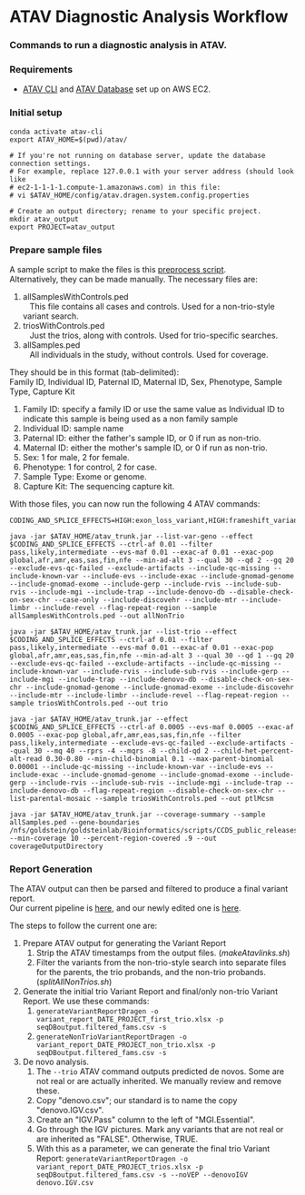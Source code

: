 # ATAV Diagnostic Analysis Workflow
### Commands to run a diagnostic analysis in ATAV.

### Requirements
* [ATAV CLI](https://github.com/nickzren/atav/blob/master/doc/AWS_EC2_SETUP.md) and [ATAV Database](https://github.com/nickzren/atav-database/tree/main/ec2) set up on AWS EC2.

### Initial setup
```
conda activate atav-cli
export ATAV_HOME=$(pwd)/atav/

# If you're not running on database server, update the database connection settings.
# For example, replace 127.0.0.1 with your server address (should look like
# ec2-1-1-1-1.compute-1.amazonaws.com) in this file:
# vi $ATAV_HOME/config/atav.dragen.system.config.properties

# Create an output directory; rename to your specific project.
mkdir atav_output
export PROJECT=atav_output
```

### Prepare sample files
A sample script to make the files is this [preprocess script](https://github.com/igm-team/Diagnostic/blob/master/diagnostic_analysis_pipeline/preprocess.py).<br>
Alternatively, they can be made manually. The necessary files are:
1. allSamplesWithControls.ped<br>
&nbsp;&nbsp;&nbsp;This file contains all cases and controls. Used for a non-trio-style variant search.
2. triosWithControls.ped<br>
&nbsp;&nbsp;&nbsp;Just the trios, along with controls. Used for trio-specific searches.
3. allSamples.ped<br>
&nbsp;&nbsp;&nbsp;All individuals in the study, without controls. Used for coverage.

They should be in this format (tab-delimited):<br>
Family ID, Individual ID, Paternal ID, Maternal ID, Sex, Phenotype, Sample Type, Capture Kit
1. Family ID: specify a family ID or use the same value as Individual ID to indicate this sample
 is being used as a non family sample
2. Individual ID: sample name
3. Paternal ID: either the father's sample ID, or 0 if run as non-trio.
4. Maternal ID: either the mother's sample ID, or 0 if run as non-trio.
5. Sex: 1 for male, 2 for female.
6. Phenotype: 1 for control, 2 for case.
7. Sample Type: Exome or genome.
8. Capture Kit: The sequencing capture kit.


With those files, you can now run the following 4 ATAV commands: 
```
CODING_AND_SPLICE_EFFECTS=HIGH:exon_loss_variant,HIGH:frameshift_variant,HIGH:rare_amino_acid_variant,HIGH:stop_gained,HIGH:start_lost,HIGH:stop_lost,HIGH:splice_acceptor_variant,HIGH:splice_donor_variant,HIGH:gene_fusion,HIGH:bidirectional_gene_fusion,MODERATE:3_prime_UTR_truncation+exon_loss_variant,MODERATE:5_prime_UTR_truncation+exon_loss_variant,MODERATE:coding_sequence_variant,MODERATE:disruptive_inframe_deletion,MODERATE:disruptive_inframe_insertion,MODERATE:conservative_inframe_deletion,MODERATE:conservative_inframe_insertion,MODERATE:missense_variant+splice_region_variant,MODERATE:missense_variant,MODERATE:splice_region_variant,LOW:5_prime_UTR_premature_start_codon_gain_variant,LOW:initiator_codon_variant,LOW:initiator_codon_variant+non_canonical_start_codon,LOW:splice_region_variant+synonymous_variant,LOW:splice_region_variant,LOW:start_retained,LOW:stop_retained_variant,LOW:synonymous_variant,

java -jar $ATAV_HOME/atav_trunk.jar --list-var-geno --effect $CODING_AND_SPLICE_EFFECTS --ctrl-af 0.01 --filter pass,likely,intermediate --evs-maf 0.01 --exac-af 0.01 --exac-pop global,afr,amr,eas,sas,fin,nfe --min-ad-alt 3 --qual 30 --qd 2 --gq 20 --exclude-evs-qc-failed --exclude-artifacts --include-qc-missing --include-known-var --include-evs --include-exac --include-gnomad-genome --include-gnomad-exome --include-gerp --include-rvis --include-sub-rvis --include-mgi --include-trap --include-denovo-db --disable-check-on-sex-chr --case-only --include-discovehr --include-mtr --include-limbr --include-revel --flag-repeat-region --sample allSamplesWithControls.ped --out allNonTrio

java -jar $ATAV_HOME/atav_trunk.jar --list-trio --effect $CODING_AND_SPLICE_EFFECTS --ctrl-af 0.01 --filter pass,likely,intermediate --evs-maf 0.01 --exac-af 0.01 --exac-pop global,afr,amr,eas,sas,fin,nfe --min-ad-alt 3 --qual 30 --qd 1 --gq 20 --exclude-evs-qc-failed --exclude-artifacts --include-qc-missing --include-known-var --include-rvis --include-sub-rvis --include-gerp --include-mgi --include-trap --include-denovo-db --disable-check-on-sex-chr --include-gnomad-genome --include-gnomad-exome --include-discovehr --include-mtr --include-limbr --include-revel --flag-repeat-region --sample triosWithControls.ped --out trio

java -jar $ATAV_HOME/atav_trunk.jar --effect $CODING_AND_SPLICE_EFFECTS --ctrl-af 0.0005 --evs-maf 0.0005 --exac-af 0.0005 --exac-pop global,afr,amr,eas,sas,fin,nfe --filter pass,likely,intermediate --exclude-evs-qc-failed --exclude-artifacts --qual 30 --mq 40 --rprs -4 --mqrs -8 --child-qd 2 --child-het-percent-alt-read 0.30-0.80 --min-child-binomial 0.1 --max-parent-binomial 0.00001 --include-qc-missing --include-known-var --include-evs --include-exac --include-gnomad-genome --include-gnomad-exome --include-gerp --include-rvis --include-sub-rvis --include-mgi --include-trap --include-denovo-db --flag-repeat-region --disable-check-on-sex-chr --list-parental-mosaic --sample triosWithControls.ped --out ptlMcsm

java -jar $ATAV_HOME/atav_trunk.jar --coverage-summary --sample allSamples.ped --gene-boundaries /nfs/goldstein/goldsteinlab/Bioinformatics/scripts/CCDS_public_releases/addjusted.CCDS.genes.index.r14.txt --min-coverage 10 --percent-region-covered .9 --out coverageOutputDirectory
```

### Report Generation

The ATAV output can then be parsed and filtered to produce a final variant report.<br>
Our current pipeline is [here](https://github.com/igm-team/generateVariantReportDragen), and our newly edited one is [here](https://github.com/igm-team/Diagnostic/tree/master/diagnostic_analysis_pipeline).

The steps to follow the current one are:

1. Prepare ATAV output for generating the Variant Report
    1. Strip the ATAV timestamps from the output files. (_makeAtavlinks.sh_)
    2. Filter the variants from the non-trio-style search into separate files for the parents, the trio probands, and the non-trio probands. (_splitAllNonTrios.sh_)
2. Generate the initial trio Variant Report and final/only non-trio Variant Report. We use these commands:
    1. `generateVariantReportDragen -o variant_report_DATE_PROJECT_first_trio.xlsx -p seqDBoutput.filtered_fams.csv -s`
    2. `generateNonTrioVariantReportDragen -o variant_report_DATE_PROJECT_non_trio.xlsx -p seqDBoutput.filtered_fams.csv -s`
3. De novo analysis.
    1. The `--trio` ATAV command outputs predicted de novos. Some are not real or are actually inherited. We manually review and remove these.
    2. Copy "denovo.csv"; our standard is to name the copy "denovo.IGV.csv".
    3. Create an "IGV.Pass" column to the left of "MGI.Essential".
    4. Go through the IGV pictures. Mark any variants that are not real or are inherited as "FALSE". Otherwise, TRUE.
    5. With this as a parameter, we can generate the final trio Variant Report: `generateVariantReportDragen -o variant_report_DATE_PROJECT_trios.xlsx -p seqDBoutput.filtered_fams.csv -s --noVEP --denovoIGV denovo.IGV.csv`
